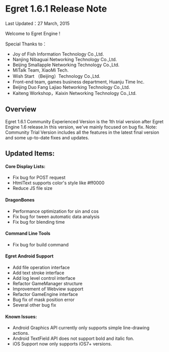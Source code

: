 ﻿Egret 1.6.1 Release Note
===============================

Last Updated：27 March, 2015

Welcome to Egret Engine !

Special Thanks to：

* Joy of Fish Information Technology Co.,Ltd.
* Nanjing Nibaguai Networking Technology Co.,Ltd.
* Beijing Smallapple Networking Technology Co.,Ltd.
* MiTalk Team, XiaoMi Tech.
* Wish Start （Beijing）Technology Co.,Ltd.
* Front-end team, games business department, Huanju Time Inc.
* Beijing Duo Fang Lajiao Networking Technology Co.,Ltd.
* Kaiteng Workshop，Kaixin Networking Technology Co.,Ltd.

## Overview

Egret 1.6.1 Community Experienced Version is the 1th trial version after Egret Engine 1.6 release.In this version, we've mainly focused on bug fix.
Note: Community Trial Version includes all the features in the latest final version and some up-to-date fixes and updates.

## Updated Items:


#### Core Display Lists:

* Fix bug for POST request
* HtmlText supports color's style like #ff0000
* Reduce JS file size


#### DragonBones

* Performance optimization for sin and cos
* Fix bug for tween automatic data analysis
* Fix bug for blending time


#### Command Line Tools

* Fix bug for build command


#### Egret Android Support

* Add file operation interface
* Add text stroke interface
* Add log level control interface
* Refactor GameManager structure
* Improvement of Webview support
* Refactor GameEngine interface
* Bug fix of mask position error
* Several other bug fix


#### Known Issues:

* Android Graphics API currently only supports simple line-drawing actions.
* Android TextField API does not support bold and italic fon.
* iOS Support now only supports iOS7+ versions.